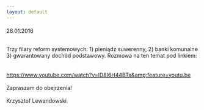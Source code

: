 ```yaml
---
layout: default
---
```


<!--227--><p style="margin: 0px 0px 18px; font-size: 18px; font-family: Helvetica;">
26.01.2016<div><br></div><div>Trzy filary reform systemowych: 1) pieniądz suwerenny, 2) banki komunalne 3) gwarantowany dochód podstawowy. Rozmowa na ten temat pod linkiem:</div><div><br></div><div><br></div><div><a href="https://www.youtube.com/watch?v=lD8I6H44BTs&amp;feature=youtu.be" title="3 filary reform" target="">https://www.youtube.com/watch?v=lD8I6H44BTs&amp;feature=youtu.be</a><br></div><div><br></div><div>Zapraszam do obejrzenia!</div><div><br></div><div>Krzysztof Lewandowski</div></p>